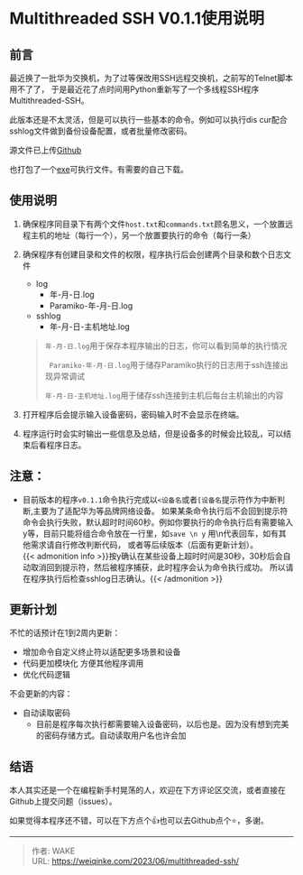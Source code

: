 # Multithreaded SSH V0.1.1使用说明


## 前言

最近换了一批华为交换机，为了过等保改用SSH远程交换机，之前写的Telnet脚本用不了了，
于是最近花了点时间用Python重新写了一个多线程SSH程序 Multithreaded-SSH。

此版本还是不太灵活，但是可以执行一些基本的命令。例如可以执行dis cur配合sshlog文件做到备份设备配置，或者批量修改密码。
<!--more-->



源文件已上传[Github](https://github.com/WEI-KE/Multithreaded-SSH)

也打包了一个[exe](https://github.com/WEI-KE/Multithreaded-SSH/releases)可执行文件。有需要的自己下载。

## 使用说明

1. 确保程序同目录下有两个文件```host.txt```和```commands.txt```顾名思义，一个放置远程主机的地址（每行一个），另一个放置要执行的命令（每行一条）
2. 确保程序有创建目录和文件的权限，程序执行后会创建两个目录和数个日志文件
    - log
        - 年-月-日.log
        - Paramiko-年-月-日.log
    - sshlog
        - 年-月-日-主机地址.log

   > ```年-月-日.log```用于保存本程序输出的日志，你可以看到简单的执行情况
   >
   >  ``` Paramiko-年-月-日.log```用于储存Paramiko执行的日志用于ssh连接出现异常调试
   >
   >  ```年-月-日-主机地址.log```用于储存ssh连接到主机后每台主机输出的内容

3. 打开程序后会提示输入设备密码，密码输入时不会显示在终端。

4. 程序运行时会实时输出一些信息及总结，但是设备多的时候会比较乱，可以结束后看程序日志。

## 注意：

- 目前版本的程序```v0.1.1```命令执行完成以```<设备名```或者```[设备名```提示符作为中断判断,主要为了适配华为等品牌网络设备。
  如果某条命令执行后不会回到提示符命令会执行失败，默认超时时间60秒。例如你要执行的命令执行后有需要输入y等，目前只能将组合命令放在一行里，如```save \n y```
  用\n代表回车，如有其他需求请自行修改判断代码， 或者等后续版本（后面有更新计划）。<br>
  {{< admonition info >}}按y确认在某些设备上超时时间是30秒，30秒后会自动取消回到提示符，然后被程序捕获，此时程序会认为命令执行成功。
  所以请在程序执行后检查sshlog日志确认。{{< /admonition >}}

## 更新计划

不忙的话预计在1到2周内更新：

- 增加命令自定义终止符以适配更多场景和设备
- 代码更加模块化 方便其他程序调用
- 优化代码逻辑

不会更新的内容：

- 自动读取密码
    - 目前是程序每次执行都需要输入设备密码，以后也是。因为没有想到完美的密码存储方式。自动读取用户名也许会加

## 结语

本人其实还是一个在编程新手村晃荡的人，欢迎在下方评论区交流，或者直接在Github上提交问题（issues）。

如果觉得本程序还不错，可以在下方点个👍也可以去Github点个⭐，多谢。

---

> 作者: WAKE  
> URL: https://weiqinke.com/2023/06/multithreaded-ssh/  

